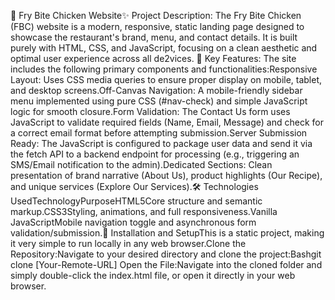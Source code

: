 🍗 Fry Bite Chicken Website✨
Project Description:
The Fry Bite Chicken (FBC) website is a modern, responsive, static landing page designed to showcase the restaurant's brand, menu, and contact details. It is built purely with HTML, CSS, and  JavaScript, focusing on a clean aesthetic and optimal user experience across all de2vices.
🌟 Key Features:
The site includes the following primary components and functionalities:Responsive Layout: Uses CSS media queries to ensure proper display on mobile, tablet, and desktop screens.Off-Canvas Navigation: A mobile-friendly sidebar menu implemented using pure CSS (#nav-check) and simple JavaScript logic for smooth closure.Form Validation: The Contact Us form uses JavaScript to validate required fields (Name, Email, Message) and check for a correct email format before attempting submission.Server Submission Ready: The JavaScript is configured to package user data and send it via the fetch API to a backend endpoint for processing (e.g., triggering an SMS/Email notification to the admin).Dedicated Sections: Clean presentation of brand narrative (About Us), product highlights (Our Recipe), and unique services (Explore Our Services).🛠️ Technologies UsedTechnologyPurposeHTML5Core structure and semantic markup.CSS3Styling, animations, and full responsiveness.Vanilla JavaScriptMobile navigation toggle and asynchronous form validation/submission.🚀 Installation and SetupThis is a static project, making it very simple to run locally in any web browser.Clone the Repository:Navigate to your desired directory and clone the project:Bashgit clone [Your-Remote-URL]
Open the File:Navigate into the cloned folder and simply double-click the index.html file, or open it directly in your web browser.
